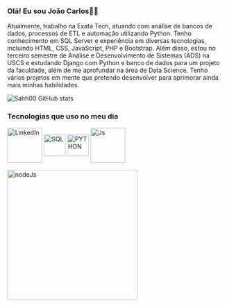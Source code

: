 ### Olá! Eu sou João Carlos🖖🏻
Atualmente, trabalho na Exata Tech, atuando com análise de bancos de dados, processos de ETL e automação utilizando Python. Tenho conhecimento em SQL Server e experiência em diversas tecnologias, incluindo HTML, CSS, JavaScript, PHP e Bootstrap. Além disso, estou no terceiro semestre de Análise e Desenvolvimento de Sistemas (ADS) na USCS e estudando Django com Python e banco de dados para um projeto da faculdade, além de me aprofundar na área de Data Science. Tenho vários projetos em mente que pretendo desenvolver para aprimorar ainda mais minhas habilidades.


![Sahh00 GitHub stats](https://github-readme-stats.vercel.app/api?username=Sahh00&show_icons=true&theme=radical)


### Tecnologias que uso no meu dia

<div style="display: inline_block">
  <img align="center" alt="LinkedIn" src="https://img.shields.io/badge/LinkedIn-0077B5?style=for-the-badge&logo=linkedin&logoColor=white" width="80">
  <img align="center" alt="SQL" src="https://img.icons8.com/?size=100&id=J6kCaRLsTgp2&format=png&color=000000" width="50">
  <img align="center" alt="PYTHON" src="https://img.icons8.com/?size=100&id=175OE5UkXPAk&format=png&color=000000" width="50">
  <img align="center" alt="Js" src="https://img.shields.io/badge/JavaScript-323330?style=for-the-badge&logo=javascript&logoColor=F7DF1E" width="80">
</div>
<br/>
<div>
  <img align="center" alt="nodeJs" src="https://github-readme-stats.vercel.app/api/top-langs/?username=Sahh00&layout=pie" width="300">
</div>
